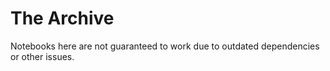 # The Archive

Notebooks here are not guaranteed to work due to outdated dependencies or other issues.